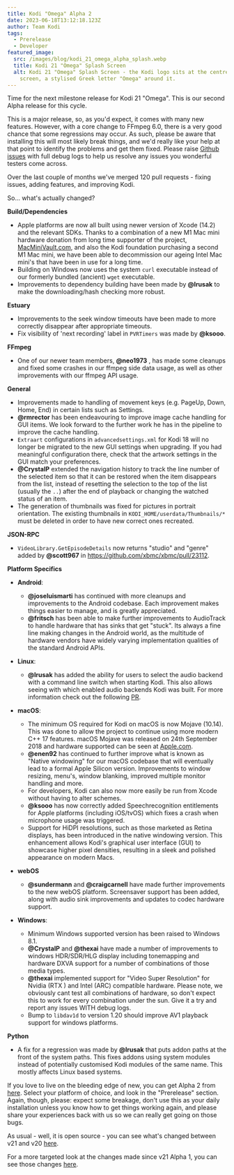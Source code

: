```yaml
---
title: Kodi "Omega" Alpha 2
date: 2023-06-18T13:12:18.123Z
author: Team Kodi
tags:
  - Prerelease
  - Developer
featured_image:
  src: /images/blog/kodi_21_omega_alpha_splash.webp
  title: Kodi 21 "Omega" Splash Screen
  alt: Kodi 21 "Omega" Splash Screen - the Kodi logo sits at the centre of a black
    screen, a stylised Greek letter "Omega" around it.
---
```

Time for the next milestone release for Kodi 21 "Omega". This is our second Alpha release for this cycle.

This is a major release, so, as you'd expect, it comes with many new features. However, with a core change to FFmpeg 6.0, there is a very good chance that some regressions may occur.  As such, please be aware that installing this will most likely break things, and we'd really like your help at that point to identify the problems and get them fixed. Please raise [Github issues](https://github.com/xbmc/xbmc/issues) with full debug logs to help us resolve any issues you wonderful testers come across.

Over the last couple of months we've merged 120 pull requests - fixing issues, adding features, and improving Kodi.

So... what's actually changed?

**Build/Dependencies**

* Apple platforms are now all built using newer version of Xcode (14.2) and the relevant SDKs. Thanks to a combination of a new M1 Mac mini hardware donation from long time supporter of the project, [MacMiniVault.com](https://www.macminivault.com/), and also the Kodi foundation purchasing a second M1 Mac mini, we have been able to decommission our ageing Intel Mac mini's that have been in use for a long time.
* Building on Windows now uses the system `curl` executable instead of our formerly bundled (ancient) `wget` executable.
* Improvements to dependency building have been made by **@lrusak** to make the downloading/hash checking more robust.

**Estuary**

* Improvements to the seek window timeouts have been made to more correctly disappear after appropriate timeouts.
* Fix visibility of 'next recording' label in `PVRTimers` was made by **@ksooo**. 

**FFmpeg**

* One of our newer team members, **@neo1973** , has made some cleanups and fixed some crashes in our ffmpeg side data usage, as well as other improvements with our ffmpeg API usage.

**General**

* Improvements made to handling of movement keys (e.g. PageUp, Down, Home, End) in certain lists such as Settings.
* **@rmrector** has been endeavouring to improve image cache handling for GUI items. We look forward to the further work he has in the pipeline to improve the cache handling.
* `Extraart` configurations in `advancedsettings.xml` for Kodi 18 will no longer be migrated to the new GUI settings when upgrading. If you had meaningful configuration there, check that the artwork settings in the GUI match your preferences.
* **@CrystalP** extended the navigation history to track the line number of the selected item so that it can be restored when the item disappears from the list, instead of resetting the selection to the top of the list (usually the `..`) after the end of playback or changing the watched status of an item.
* The generation of thumbnails was fixed for pictures in portrait orientation. The existing thumbnails in `KODI_HOME/userdata/Thumbnails/*` must be deleted in order to have new correct ones recreated.

**JSON-RPC**

* `VideoLibrary.GetEpisodeDetails` now returns "studio" and "genre" added by **@scott967**  in https://github.com/xbmc/xbmc/pull/23112.

**Platform Specifics**

* **Android**:

  * **@joseluismarti** has continued with more cleanups and improvements to the Android codebase. Each improvement makes things easier to manage, and is greatly appreciated.
  * **@fritsch** has been able to make further improvements to AudioTrack to handle hardware that has sinks that get "stuck". Its always a fine line making changes in the Android world, as the multitude of hardware vendors have widely varying implementation qualities of the standard Android APIs.
* **Linux**:

  * **@lrusak** has added the ability for users to select the audio backend with a command line switch when starting Kodi. This also allows seeing with which enabled audio backends Kodi was built. For more information check out the following [PR](https://github.com/xbmc/xbmc/pull/23148).
* **macOS**:

  * The minimum OS required for Kodi on macOS is now Mojave (10.14). This was done to allow the project to continue using more modern C++ 17 features. macOS Mojave was released on 24th September 2018 and hardware supported can be seen at [Apple.com](https://support.apple.com/kb/sp777?locale=en_US).
  * **@enen92** has continued to further improve what is known as "Native windowing" for our macOS codebase that will eventually lead to a formal Apple Silicon version. Improvements to window resizing, menu's, window blanking, improved multiple monitor handling and more.
  * For developers, Kodi can also now more easily be run from Xcode without having to alter schemes.
  * **@ksooo** has now correctly added Speechrecognition entitlements for Apple platforms (including iOS/tvOS) which fixes a crash when microphone usage was triggered.
  * Support for HiDPI resolutions, such as those marketed as Retina displays, has been introduced in the native windowing version. This enhancement allows Kodi's graphical user interface (GUI) to showcase higher pixel densities, resulting in a sleek and polished appearance on modern Macs.
* **webOS**

  * **@sundermann** and **@craigcarnell** have made further improvements to the new webOS platform. Screensaver support has been added, along with audio sink improvements and updates to codec hardware support.
* **Windows**:

  * Minimum Windows supported version has been raised to Windows 8.1.
  * **@CrystalP** and **@thexai** have made a number of improvements to windows HDR/SDR/HLG display including tonemapping and hardware DXVA support for a number of combinations of those media types.
  * **@thexai** implemented support for "Video Super Resolution" for Nvidia (RTX ) and Intel (ARC) compatible hardware. Please note, we obviously cant test all combinations of hardware, so don't expect this to work for every combination under the sun. Give it a try and report any issues WITH debug logs.
  * Bump to `libdav1d` to version 1.20 should improve AV1 playback support for windows platforms.

**Python**

* A fix for a regression was made by **@lrusak** that puts addon paths at the front of the system paths. This fixes addons using system modules instead of potentially customised Kodi modules of the same name. This mostly affects Linux based systems.

If you love to live on the bleeding edge of new, you can get Alpha 2 from [here](https://kodi.tv/download). Select your platform of choice, and look in the "Prerelease" section. Again, though, please: expect some breakage, don't use this as your daily installation unless you know how to get things working again, and please share your experiences back with us so we can really get going on those bugs.

As usual - well, it is open source - you can see what's changed between v21 and v20 [here](https://github.com/xbmc/xbmc/compare/Nexus...xbmc:21.0a2-Omega).


For a more targeted look at the changes made since v21 Alpha 1, you can see those changes [here](https://github.com/xbmc/xbmc/compare/21.0a1-Omega...21.0a2-Omega).